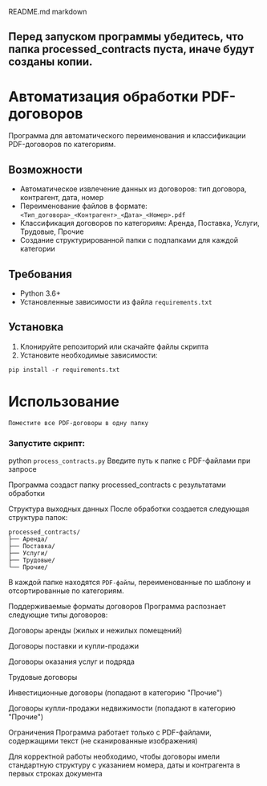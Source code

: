 README.md
markdown
## Перед запуском программы убедитесь, что папка processed_contracts пуста, иначе будут созданы копии.
# Автоматизация обработки PDF-договоров

Программа для автоматического переименования и классификации PDF-договоров по категориям.

## Возможности

- Автоматическое извлечение данных из договоров: тип договора, контрагент, дата, номер
- Переименование файлов в формате: `<Тип_договора>_<Контрагент>_<Дата>_<Номер>.pdf`
- Классификация договоров по категориям: Аренда, Поставка, Услуги, Трудовые, Прочие
- Создание структурированной папки с подпапками для каждой категории

## Требования

- Python 3.6+
- Установленные зависимости из файла `requirements.txt`

## Установка

1. Клонируйте репозиторий или скачайте файлы скрипта
2. Установите необходимые зависимости:


`pip install -r requirements.txt`

# Использование
    Поместите все PDF-договоры в одну папку
    
### Запустите скрипт:

python `process_contracts.py`
    Введите путь к папке с PDF-файлами при запросе
    
Программа создаст папку processed_contracts с результатами обработки

Структура выходных данных
После обработки создается следующая структура папок:
    
    
    processed_contracts/
    ├── Аренда/
    ├── Поставка/
    ├── Услуги/
    ├── Трудовые/
    └── Прочие/
В каждой папке находятся `PDF-файлы`, переименованные по шаблону и отсортированные по категориям.

Поддерживаемые форматы договоров
Программа распознает следующие типы договоров:

Договоры аренды (жилых и нежилых помещений)

Договоры поставки и купли-продажи

Договоры оказания услуг и подряда

Трудовые договоры

Инвестиционные договоры (попадают в категорию "Прочие")

Договоры купли-продажи недвижимости (попадают в категорию "Прочие")

Ограничения
Программа работает только с PDF-файлами, содержащими текст (не сканированные изображения)

Для корректной работы необходимо, чтобы договоры имели стандартную структуру с указанием номера, даты и контрагента в первых строках документа